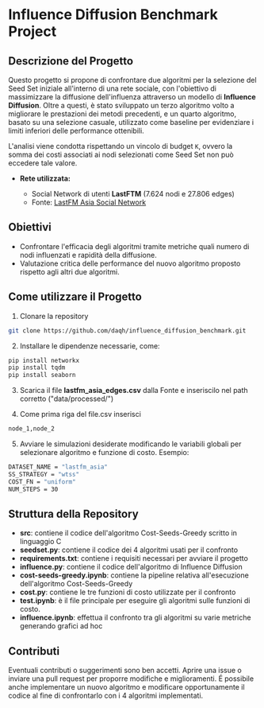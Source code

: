 # Influence Diffusion Benchmark Project

## Descrizione del Progetto

Questo progetto si propone di confrontare due algoritmi per la selezione del Seed Set iniziale all'interno di una rete sociale, con l'obiettivo di massimizzare la diffusione dell'influenza attraverso un modello di **Influence Diffusion**. Oltre a questi, è stato sviluppato un terzo algoritmo volto a migliorare le prestazioni dei metodi precedenti, e un quarto algoritmo, basato su una selezione casuale, utilizzato come baseline per evidenziare i limiti inferiori delle performance ottenibili.

L'analisi viene condotta rispettando un vincolo di budget `K`, ovvero la somma dei costi associati ai nodi selezionati come Seed Set non può eccedere tale valore.

* **Rete utilizzata:**

  * Social Network di utenti **LastFTM** (7.624 nodi e 27.806 edges)
  * Fonte: [LastFM Asia Social Network](https://snap.stanford.edu/data/feather-lastfm-social.html)

## Obiettivi

* Confrontare l'efficacia degli algoritmi tramite metriche quali numero di nodi influenzati e rapidità della diffusione.
* Valutazione critica delle performance del nuovo algoritmo proposto rispetto agli altri due algoritmi.

## Come utilizzare il Progetto

1. Clonare la repository

```bash
git clone https://github.com/daqh/influence_diffusion_benchmark.git
```

2. Installare le dipendenze necessarie, come:
 ```bash
pip install networkx
pip install tqdm
pip install seaborn
```

3. Scarica il file **lastfm_asia_edges.csv** dalla Fonte e inseriscilo nel path corretto ("data/processed/")

4. Come prima riga del file.csv inserisci
```bash
node_1,node_2
```

5. Avviare le simulazioni desiderate modificando le variabili globali per selezionare algoritmo e funzione di costo. Esempio:
```bash
DATASET_NAME = "lastfm_asia"
SS_STRATEGY = "wtss"
COST_FN = "uniform"
NUM_STEPS = 30
```

## Struttura della Repository
- **src**: contiene il codice dell'algoritmo Cost-Seeds-Greedy scritto in linguaggio C
- **seedset.py**: contiene il codice dei 4 algoritmi usati per il confronto
- **requirements.txt**: contiene i requisiti necessari per avviare il progetto
- **influence.py**: contiene il codice dell'algoritmo di Influence Diffusion
- **cost-seeds-greedy.ipynb**: contiene la pipeline relativa all'esecuzione dell'algoritmo Cost-Seeds-Greedy
- **cost.py**: contiene le tre funzioni di costo utilizzate per il confronto
- **test.ipynb**: è il file principale per eseguire gli algoritmi sulle funzioni di costo.
- **influence.ipynb**: effettua il confronto tra gli algoritmi su varie metriche generando grafici ad hoc

## Contributi

Eventuali contributi o suggerimenti sono ben accetti. Aprire una issue o inviare una pull request per proporre modifiche e miglioramenti. É possibile anche implementare un nuovo algoritmo e modificare opportunamente il codice al fine di confrontarlo con i 4 algoritmi implementati.

